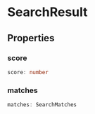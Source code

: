 # SearchResult



## Properties

### score

```ts
score: number
```



### matches

```ts
matches: SearchMatches
```



